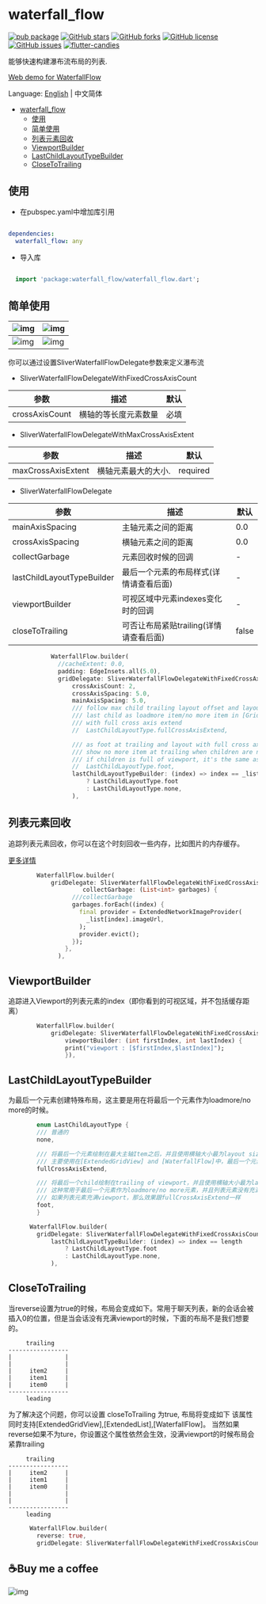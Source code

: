 # waterfall_flow


[![pub package](https://img.shields.io/pub/v/waterfall_flow.svg)](https://pub.dartlang.org/packages/waterfall_flow) [![GitHub stars](https://img.shields.io/github/stars/fluttercandies/waterfall_flow)](https://github.com/fluttercandies/waterfall_flow/stargazers) [![GitHub forks](https://img.shields.io/github/forks/fluttercandies/waterfall_flow)](https://github.com/fluttercandies/waterfall_flow/network)  [![GitHub license](https://img.shields.io/github/license/fluttercandies/waterfall_flow)](https://github.com/fluttercandies/waterfall_flow/blob/master/LICENSE)  [![GitHub issues](https://img.shields.io/github/issues/fluttercandies/waterfall_flow)](https://github.com/fluttercandies/waterfall_flow/issues) <a target="_blank" href="https://jq.qq.com/?_wv=1027&k=5bcc0gy"><img border="0" src="https://pub.idqqimg.com/wpa/images/group.png" alt="flutter-candies" title="flutter-candies"></a>

能够快速构建瀑布流布局的列表.

[Web demo for WaterfallFlow](https://fluttercandies.github.io/waterfall_flow/)

Language: [English](README.md) | 中文简体

- [waterfall_flow](#waterfall_flow)
  - [使用](#使用)
  - [简单使用](#简单使用)
  - [列表元素回收](#列表元素回收)
  - [ViewportBuilder](#viewportbuilder)
  - [LastChildLayoutTypeBuilder](#lastchildlayouttypebuilder)
  - [CloseToTrailing](#closetotrailing)

## 使用

* 在pubspec.yaml中增加库引用

```yaml

dependencies:
  waterfall_flow: any

```
* 导入库

```dart

  import 'package:waterfall_flow/waterfall_flow.dart';

```


## 简单使用

| ![img](https://github.com/fluttercandies/flutter_candies/tree/master/gif/waterfall_flow/random_sized.gif) | ![img](https://github.com/fluttercandies/flutter_candies/tree/master/gif/waterfall_flow/custom_scrollView.gif) |
| --------------------------------------------------------------------------------------------------------- | -------------------------------------------------------------------------------------------------------------- |
| ![img](https://github.com/fluttercandies/flutter_candies/tree/master/gif/waterfall_flow/known_sized.gif)  | ![img](https://github.com/fluttercandies/flutter_candies/tree/master/gif/waterfall_flow/variable_sized.gif)    |

你可以通过设置SliverWaterfallFlowDelegate参数来定义瀑布流

* SliverWaterfallFlowDelegateWithFixedCrossAxisCount

| 参数      | 描述          | 默认 |
| -------------- | -------------------- | ------- |
| crossAxisCount | 横轴的等长度元素数量 | 必填    |

* SliverWaterfallFlowDelegateWithMaxCrossAxisExtent

| 参数          | 描述                                    | 默认  |
| ------------------ | ---------------------------------------------- | -------- |
| maxCrossAxisExtent | 横轴元素最大的大小. | required |

* SliverWaterfallFlowDelegate

| 参数          | 描述                                    | 默认  |
| ------------------ | ---------------------------------------------- | -------- |
| mainAxisSpacing            | 主轴元素之间的距离                     | 0.0|
| crossAxisSpacing           | 横轴元素之间的距离                     | 0.0|
| collectGarbage             | 元素回收时候的回调                     | -  |
| lastChildLayoutTypeBuilder | 最后一个元素的布局样式(详情请查看后面) | -   |
| viewportBuilder            | 可视区域中元素indexes变化时的回调      | -   |
| closeToTrailing            | 可否让布局紧贴trailing(详情请查看后面) | false|

```dart
            WaterfallFlow.builder(
              //cacheExtent: 0.0,
              padding: EdgeInsets.all(5.0),
              gridDelegate: SliverWaterfallFlowDelegateWithFixedCrossAxisCount(
                  crossAxisCount: 2,
                  crossAxisSpacing: 5.0,
                  mainAxisSpacing: 5.0,
                  /// follow max child trailing layout offset and layout with full cross axis extend
                  /// last child as loadmore item/no more item in [GridView] and [WaterfallFlow]
                  /// with full cross axis extend
                  //  LastChildLayoutType.fullCrossAxisExtend,

                  /// as foot at trailing and layout with full cross axis extend
                  /// show no more item at trailing when children are not full of viewport
                  /// if children is full of viewport, it's the same as fullCrossAxisExtend
                  //  LastChildLayoutType.foot,
                  lastChildLayoutTypeBuilder: (index) => index == _list.length
                      ? LastChildLayoutType.foot
                      : LastChildLayoutType.none,
                  ),

```

## 列表元素回收

追踪列表元素回收，你可以在这个时刻回收一些内存，比如图片的内存缓存。

[更多详情](https://github.com/fluttercandies/extended_image/blob/e1577bc4d0b57c725110a9d886703b98a72772b5/example/lib/pages/photo_view_demo.dart#L91)

```dart
        WaterfallFlow.builder(
            gridDelegate: SliverWaterfallFlowDelegateWithFixedCrossAxisCount(
                     collectGarbage: (List<int> garbages) {
                  ///collectGarbage
                  garbages.forEach((index) {
                    final provider = ExtendedNetworkImageProvider(
                      _list[index].imageUrl,
                    );
                    provider.evict();
                  });
                },
              ),
```

## ViewportBuilder

追踪进入Viewport的列表元素的index（即你看到的可视区域，并不包括缓存距离）

```dart
        WaterfallFlow.builder(
            gridDelegate: SliverWaterfallFlowDelegateWithFixedCrossAxisCount(
                viewportBuilder: (int firstIndex, int lastIndex) {
                print("viewport : [$firstIndex,$lastIndex]");
                }),
```

## LastChildLayoutTypeBuilder

为最后一个元素创建特殊布局，这主要是用在将最后一个元素作为loadmore/no more的时候。

```dart
        enum LastChildLayoutType {
        /// 普通的
        none,

        /// 将最后一个元素绘制在最大主轴Item之后，并且使用横轴大小最为layout size
        /// 主要使用在[ExtendedGridView] and [WaterfallFlow]中，最后一个元素作为loadmore/no more元素的时候。
        fullCrossAxisExtend,

        /// 将最后一个child绘制在trailing of viewport，并且使用横轴大小最为layout size
        /// 这种常用于最后一个元素作为loadmore/no more元素，并且列表元素没有充满整个viewport的时候
        /// 如果列表元素充满viewport，那么效果跟fullCrossAxisExtend一样
        foot,
        }

      WaterfallFlow.builder(
        gridDelegate: SliverWaterfallFlowDelegateWithFixedCrossAxisCount(
            lastChildLayoutTypeBuilder: (index) => index == length
                ? LastChildLayoutType.foot
                : LastChildLayoutType.none,
            ),
```

## CloseToTrailing

当reverse设置为true的时候，布局会变成如下。常用于聊天列表，新的会话会被插入0的位置，但是当会话没有充满viewport的时候，下面的布局不是我们想要的。

```
     trailing
-----------------
|               |
|               |
|     item2     |
|     item1     |
|     item0     |
-----------------
     leading
```

为了解决这个问题，你可以设置 closeToTrailing 为true, 布局将变成如下
该属性同时支持[ExtendedGridView],[ExtendedList],[WaterfallFlow]。
当然如果reverse如果不为ture，你设置这个属性依然会生效，没满viewport的时候布局会紧靠trailing

```
     trailing
-----------------
|     item2     |
|     item1     |
|     item0     |
|               |
|               |
-----------------
     leading
```

```dart
      WaterfallFlow.builder(
        reverse: true,
        gridDelegate: SliverWaterfallFlowDelegateWithFixedCrossAxisCount(closeToTrailing: true),
```

## ☕️Buy me a coffee

![img](http://zmtzawqlp.gitee.io/my_images/images/qrcode.png)
